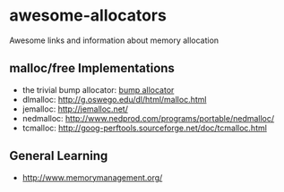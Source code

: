 # awesome-allocators
Awesome links and information about memory allocation

## malloc/free Implementations
* the trivial bump allocator: [bump allocator](bump.md)
* dlmalloc: http://g.oswego.edu/dl/html/malloc.html
* jemalloc: http://jemalloc.net/
* nedmalloc: http://www.nedprod.com/programs/portable/nedmalloc/
* tcmalloc: http://goog-perftools.sourceforge.net/doc/tcmalloc.html

## General Learning
* http://www.memorymanagement.org/
